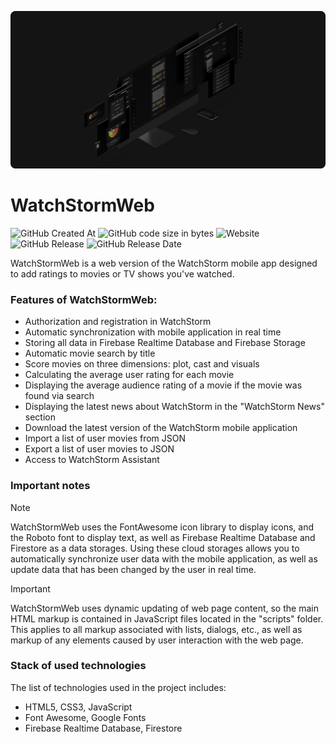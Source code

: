 ![WatchStormWeb Image](https://github.com/KolyaFedorenko/WatchStormWeb/blob/feature/images/WatchStormWebImage.png)
# WatchStormWeb
![GitHub Created At](https://img.shields.io/github/created-at/KolyaFedorenko/WatchStormWeb)
![GitHub code size in bytes](https://img.shields.io/github/languages/code-size/KolyaFedorenko/WatchStormWeb?color=brighteen)
![Website](https://img.shields.io/website?url=https%3A%2F%2Fwatchstorm.ru%2F)
![GitHub Release](https://img.shields.io/github/v/release/KolyaFedorenko/WatchStormWeb?color=brighteen)
![GitHub Release Date](https://img.shields.io/github/release-date/KolyaFedorenko/WatchStormWeb)

WatchStormWeb is a web version of the WatchStorm mobile app designed to add ratings to movies or TV shows you've watched.

### Features of WatchStormWeb:
- Authorization and registration in WatchStorm
- Automatic synchronization with mobile application in real time
- Storing all data in Firebase Realtime Database and Firebase Storage
- Automatic movie search by title
- Score movies on three dimensions: plot, cast and visuals
- Calculating the average user rating for each movie
- Displaying the average audience rating of a movie if the movie was found via search
- Displaying the latest news about WatchStorm in the "WatchStorm News" section
- Download the latest version of the WatchStorm mobile application
- Import a list of user movies from JSON
- Export a list of user movies to JSON
- Access to WatchStorm Assistant

### Important notes
> [!NOTE]  
> WatchStormWeb uses the FontAwesome icon library to display icons, and the Roboto font to display text, as well as Firebase Realtime Database and Firestore as a data storages.
> Using these cloud storages allows you to automatically synchronize user data with the mobile application, as well as update data that has been changed by the user in real time.

> [!IMPORTANT]  
> WatchStormWeb uses dynamic updating of web page content, so the main HTML markup is contained in JavaScript files located in the "scripts" folder.
> This applies to all markup associated with lists, dialogs, etc., as well as markup of any elements caused by user interaction with the web page.

### Stack of used technologies
The list of technologies used in the project includes:
- HTML5, CSS3, JavaScript
- Font Awesome, Google Fonts
- Firebase Realtime Database, Firestore
